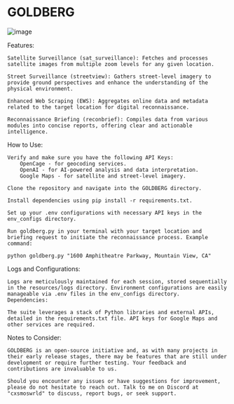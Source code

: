 # GOLDBERG
![image](https://github.com/sabirfisher/GOLDBERG/assets/125846300/fe86b08e-c268-48c2-a083-03f654af02b5)

Features:

    Satellite Surveillance (sat_surveillance): Fetches and processes satellite images from multiple zoom levels for any given location.

    Street Surveillance (streetview): Gathers street-level imagery to provide ground perspectives and enhance the understanding of the physical environment.

    Enhanced Web Scraping (EWS): Aggregates online data and metadata related to the target location for digital reconnaissance.

    Reconnaissance Briefing (reconbrief): Compiles data from various modules into concise reports, offering clear and actionable intelligence.

How to Use:

    Verify and make sure you have the following API Keys:
        OpenCage - for geocoding services.
        OpenAI - for AI-powered analysis and data interpretation.
        Google Maps - for satellite and street-level imagery.

    Clone the repository and navigate into the GOLDBERG directory.

    Install dependencies using pip install -r requirements.txt.

    Set up your .env configurations with necessary API keys in the env_configs directory.

    Run goldberg.py in your terminal with your target location and briefing request to initiate the reconnaissance process. Example command:

    python goldberg.py "1600 Amphitheatre Parkway, Mountain View, CA"

Logs and Configurations:

    Logs are meticulously maintained for each session, stored sequentially in the resources/logs directory. Environment configurations are easily manageable via .env files in the env_configs directory.
    Dependencies:
    
    The suite leverages a stack of Python libraries and external APIs, detailed in the requirements.txt file. API keys for Google Maps and other services are required.


Notes to Consider:

    GOLDBERG is an open-source initiative and, as with many projects in their early release stages, there may be features that are still under development or require further testing. Your feedback and contributions are invaluable to us.
    
    Should you encounter any issues or have suggestions for improvement, please do not hesitate to reach out. Talk to me on Discord at "cxsmoswrld" to discuss, report bugs, or seek support.
